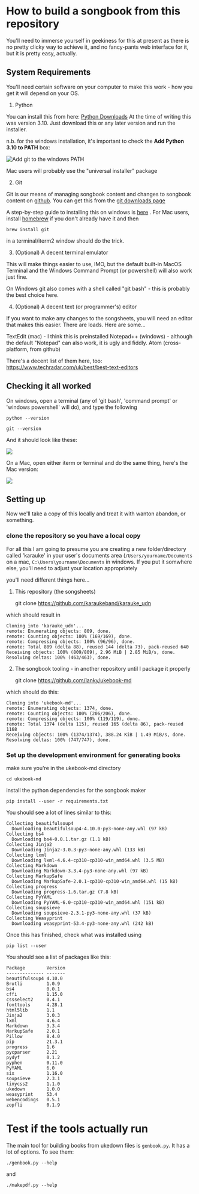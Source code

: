  <!-- markdownlint-disable MD013-->
 <!-- vim: set tw=100 : -->
# How to build a songbook from this repository

You'll need to immerse yourself in geekiness for this at present as there is no pretty clicky way to
achieve it, and no fancy-pants web interface for it, but it is pretty easy, actually.

## System Requirements

You'll need certain software on your computer to make this work - how you get it will depend on
your OS.

1. Python

You can install this from here: [Python Downloads](https://www.python.org/downloads/)
At the time of writing this was version 3.10. Just download this or any later version and run the
installer.

n.b. for the windows installation, it's important to check the **Add Python 3.10 to PATH** box:

<!-- <img src="images/python-windows-add-to-path.png" max-width="25%"> -->
![Add git to the windows PATH](images/python-windows-add-to-path.png)

Mac users will probably use the "universal installer" package

2. Git

Git is our means of managing songbook content and changes to songbook content on
[github](https://github.com). You can get this from the [git downloads
page](https://git-scm.com/downloads)

A step-by-step guide to installing this on windows is [here](docs/git-on-windows.md)
.
For Mac users, install [homebrew](https://brew.sh/) if you don't already have it and then
    
    brew install git

in a terminal/iterm2 window should do the trick.


3. (Optional) A decent terminal emulator

This will make things easier to use, IMO, but the default built-in MacOS Terminal and the Windows
Command Prompt (or powershell) will also work just fine.

On Windows git also comes with a shell called "git bash" - this is probably the best choice here.


4. (Optional) A decent text (or programmer's) editor

If you want to make any changes to the songsheets, you will need an editor that makes this easier.
There are loads. Here are some...

TextEdit (mac)  - I think this is preinstalled
Notepad++ (windows) - although the default "Notepad" can also work, it is ugly and fiddly.
Atom (cross-platform, from github)

There's a decent list of them here, too: https://www.techradar.com/uk/best/best-text-editors

## Checking it all worked

On windows, open a terminal (any of 'git bash', 'command prompt' or 'windows powershell' will do),
and type the following

```
python --version

git --version
```

And it should look like these:

<img src="images/is-it-all-working-windows.png" max-width="50%">

On a Mac, open either iterm or terminal and do the same thing, here's the Mac version:

<img src="images/is-it-all-working-mac.png" max-width="50%">


## Setting up

Now we'll take a copy of this locally and treat it with wanton abandon, or something.


### clone the repository so you have a local copy

For all this I am going to presume you are creating a new folder/directory called 'karauke' in your
user's documents area (`/Users/yourname/Documents` on a mac, `C:\Users\yourname\Documents` in windows. If you put it somwhere
else, you'll need to adjust your location appropriately

you'll need  different things here...

1. This repository (the songsheets)

    git clone https://github.com/karaukeband/karauke_udn

which should result in

    Cloning into 'karauke_udn'...
    remote: Enumerating objects: 809, done.
    remote: Counting objects: 100% (169/169), done.
    remote: Compressing objects: 100% (96/96), done.
    remote: Total 809 (delta 88), reused 144 (delta 73), pack-reused 640
    Receiving objects: 100% (809/809), 2.96 MiB | 2.85 MiB/s, done.
    Resolving deltas: 100% (463/463), done.

2. The songbook tooling - in another repository until I package it properly

    git clone https://github.com/lanky/ukebook-md

which should do this:

    Cloning into 'ukebook-md'...
    remote: Enumerating objects: 1374, done.
    remote: Counting objects: 100% (206/206), done.
    remote: Compressing objects: 100% (119/119), done.
    remote: Total 1374 (delta 115), reused 165 (delta 86), pack-reused 1168
    Receiving objects: 100% (1374/1374), 388.24 KiB | 1.49 MiB/s, done.
    Resolving deltas: 100% (747/747), done.

### Set up the development environment for generating books

make sure you're in the ukebook-md directory

    cd ukebook-md

install the python dependencies for the songbook maker

    pip install --user -r requirements.txt

You should see a lot of lines similar to this:

    Collecting beautifulsoup4
      Downloading beautifulsoup4-4.10.0-py3-none-any.whl (97 kB)
    Collecting bs4
      Downloading bs4-0.0.1.tar.gz (1.1 kB)
    Collecting Jinja2
      Downloading Jinja2-3.0.3-py3-none-any.whl (133 kB)
    Collecting lxml
      Downloading lxml-4.6.4-cp310-cp310-win_amd64.whl (3.5 MB)
    Collecting Markdown
      Downloading Markdown-3.3.4-py3-none-any.whl (97 kB)
    Collecting MarkupSafe
      Downloading MarkupSafe-2.0.1-cp310-cp310-win_amd64.whl (15 kB)
    Collecting progress
      Downloading progress-1.6.tar.gz (7.8 kB)
    Collecting PyYAML
      Downloading PyYAML-6.0-cp310-cp310-win_amd64.whl (151 kB)
    Collecting soupsieve
      Downloading soupsieve-2.3.1-py3-none-any.whl (37 kB)
    Collecting Weasyprint
      Downloading weasyprint-53.4-py3-none-any.whl (242 kB)

Once this has finished, check what was installed using

    pip list --user

You should see a list of packages like this:

    Package        Version
    -------------- -------
    beautifulsoup4 4.10.0
    Brotli         1.0.9
    bs4            0.0.1
    cffi           1.15.0
    cssselect2     0.4.1
    fonttools      4.28.1
    html5lib       1.1
    Jinja2         3.0.3
    lxml           4.6.4
    Markdown       3.3.4
    MarkupSafe     2.0.1
    Pillow         8.4.0
    pip            21.3.1
    progress       1.6
    pycparser      2.21
    pydyf          0.1.2
    pyphen         0.11.0
    PyYAML         6.0
    six            1.16.0
    soupsieve      2.3.1
    tinycss2       1.1.0
    ukedown        1.0.0
    weasyprint     53.4
    webencodings   0.5.1
    zopfli         0.1.9

# Test if the tools actually run

The main tool for building books from ukedown files is `genbook.py`. It has a lot of options. To see them:

    ./genbook.py --help

and

    ./makepdf.py --help



